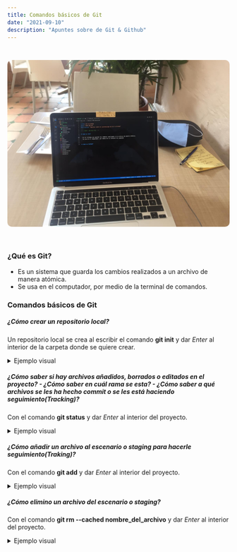 ```yaml
---
title: Comandos básicos de Git
date: "2021-09-10" 
description: "Apuntes sobre de Git & Github"
---
```

<!-- date: año-mes-día -->

<img src="./images/1.jpeg" alt="Git learning" style="border-radius:10px; margin:30px 0;">


### ¿Qué es Git?

- Es un sistema que guarda los cambios realizados a un archivo de manera atómica.
- Se usa en el computador, por medio de la terminal de comandos.

### Comandos básicos de Git

##### ¿Cómo crear un repositorio local?
Un repositorio local se crea al escribir el comando **git init** y dar *Enter* al interior de la carpeta donde se quiere crear.

<details>
<summary>Ejemplo visual</summary>
  Creacción de un repositorio local en la carpeta/directorio llamado test:
  <img src="./images/3.png" style="margin:1rem 0;">
  <strong>Nota:</strong> Puedes verificar la existencia del repositorio local con el comando <strong>ls -la</strong> qué nos listara los archivos visibles y los ocultos. En los archivos ocultos se debera ver un archivo <strong>.git</strong>
</details>

##### ¿Cómo saber si hay archivos añadidos, borrados o editados en el proyecto? - ¿Cómo saber en cuál rama se esta? - ¿Cómo saber a qué archivos se les ha hecho *commit* o se les está haciendo seguimiento(Tracking)?
Con el comando **git status** y dar *Enter* al interior del proyecto.

<details>
  <summary>Ejemplo visual</summary>
  <img src="./images/4.png">
</details>

##### ¿Cómo añadir un archivo al escenario o *staging* para hacerle seguimiento(Traking)?
Con el comando **git add** y dar *Enter* al interior del proyecto.

<details>
  <summary>Ejemplo visual</summary>
  <img src="./images/5.png">
</details>

##### ¿Cómo elimino un archivo del escenario o *staging*?
Con el comando **git rm --cached nombre_del_archivo** y dar *Enter* al interior del proyecto.

<details>
<summary>Ejemplo visual</summary>

<img src="./images/6.png">
</details>

